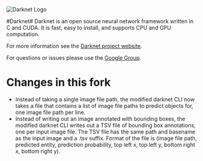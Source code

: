 ![Darknet Logo](http://pjreddie.com/media/files/darknet-black-small.png)

#Darknet#
Darknet is an open source neural network framework written in C and CUDA. It is fast, easy to install, and supports CPU and GPU computation.

For more information see the [Darknet project website](http://pjreddie.com/darknet).

For questions or issues please use the [Google Group](https://groups.google.com/forum/#!forum/darknet).

# Changes in this fork

* Instead of taking a single image file path, the modified darknet CLI now takes a file that contains a list of image file paths to predict objects for, one image file path per line.
* Instead of writing out an image annotated with bounding boxes, the modified darknet CLI writes out a TSV file of bounding box annotations, one per input image file. The TSV file has the same path and basename as the input image and a .tsv suffix. Format of the file is (image file path, predicted entity, prediction probability, top left x, top left y, bottom right x, bottom right y).

